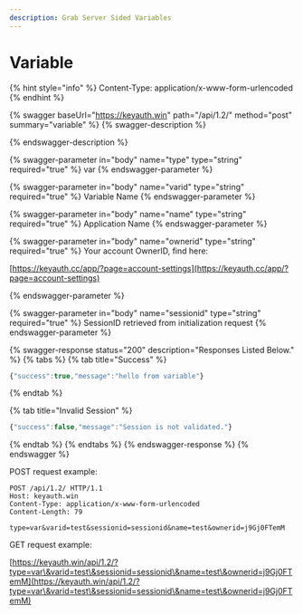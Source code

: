 ```yaml
---
description: Grab Server Sided Variables
---
```


# Variable

{% hint style="info" %}
Content-Type: application/x-www-form-urlencoded
{% endhint %}

{% swagger baseUrl="https://keyauth.win" path="/api/1.2/" method="post" summary="variable" %}
{% swagger-description %}

{% endswagger-description %}

{% swagger-parameter in="body" name="type" type="string" required="true" %}
var
{% endswagger-parameter %}

{% swagger-parameter in="body" name="varid" type="string" required="true" %}
Variable Name
{% endswagger-parameter %}

{% swagger-parameter in="body" name="name" type="string" required="true" %}
Application Name
{% endswagger-parameter %}

{% swagger-parameter in="body" name="ownerid" type="string" required="true" %}
Your account OwnerID, find here: 

[https://keyauth.cc/app/?page=account-settings](https://keyauth.cc/app/?page=account-settings)


{% endswagger-parameter %}

{% swagger-parameter in="body" name="sessionid" type="string" required="true" %}
SessionID retrieved from initialization request
{% endswagger-parameter %}

{% swagger-response status="200" description="Responses Listed Below." %}
{% tabs %}
{% tab title="Success" %}
```javascript
{"success":true,"message":"hello from variable"}
```
{% endtab %}

{% tab title="Invalid Session" %}
```javascript
{"success":false,"message":"Session is not validated."}
```
{% endtab %}
{% endtabs %}
{% endswagger-response %}
{% endswagger %}

POST request example:

```http
POST /api/1.2/ HTTP/1.1
Host: keyauth.win
Content-Type: application/x-www-form-urlencoded
Content-Length: 79

type=var&varid=test&sessionid=sessionid&name=test&ownerid=j9Gj0FTemM
```

GET request example:

[https://keyauth.win/api/1.2/?type=var\&varid=test\&sessionid=sessionid\&name=test\&ownerid=j9Gj0FTemM](https://keyauth.win/api/1.2/?type=var\&varid=test\&sessionid=sessionid\&name=test\&ownerid=j9Gj0FTemM)
